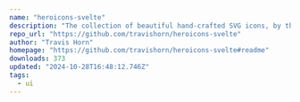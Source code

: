 ```yaml
---
name: "heroicons-svelte"
description: "The collection of beautiful hand-crafted SVG icons, by the makers of Tailwind CSS, packaged for Svelte apps."
repo_url: "https://github.com/travishorn/heroicons-svelte"
author: "Travis Horn"
homepage: "https://github.com/travishorn/heroicons-svelte#readme"
downloads: 373
updated: "2024-10-28T16:48:12.746Z"
tags: 
  - ui
---
```

